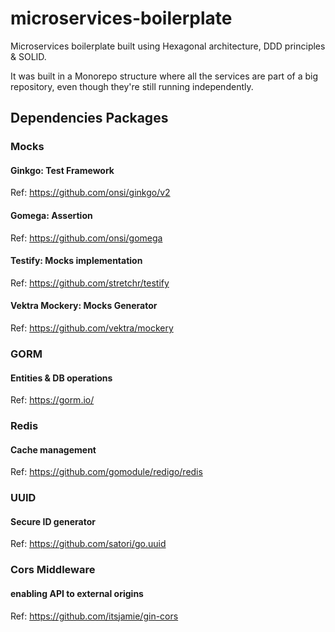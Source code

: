 # microservices-boilerplate
Microservices boilerplate built using Hexagonal architecture, DDD principles &amp; SOLID.

It was built in a Monorepo structure where all the services are part of a big repository, even though they're 
still running independently.

## Dependencies Packages

### Mocks
#### Ginkgo: Test Framework
Ref: https://github.com/onsi/ginkgo/v2
#### Gomega: Assertion
Ref: https://github.com/onsi/gomega
#### Testify: Mocks implementation
Ref: https://github.com/stretchr/testify
#### Vektra Mockery: Mocks Generator
Ref: https://github.com/vektra/mockery

### GORM
#### Entities & DB operations
Ref: https://gorm.io/

### Redis
#### Cache management
Ref: https://github.com/gomodule/redigo/redis

### UUID
#### Secure ID generator
Ref: https://github.com/satori/go.uuid

### Cors Middleware
#### enabling API to external origins
Ref: https://github.com/itsjamie/gin-cors